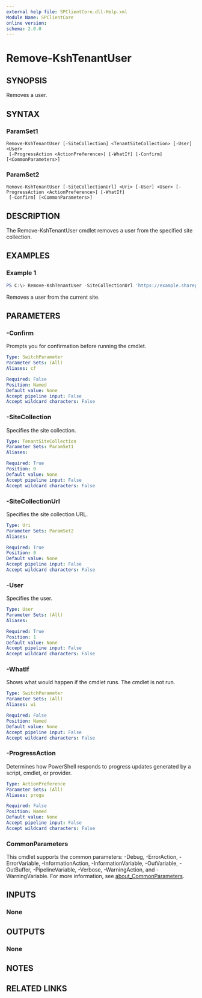```yaml
---
external help file: SPClientCore.dll-Help.xml
Module Name: SPClientCore
online version:
schema: 2.0.0
---
```


# Remove-KshTenantUser

## SYNOPSIS
Removes a user.

## SYNTAX

### ParamSet1
```
Remove-KshTenantUser [-SiteCollection] <TenantSiteCollection> [-User] <User>
 [-ProgressAction <ActionPreference>] [-WhatIf] [-Confirm] [<CommonParameters>]
```

### ParamSet2
```
Remove-KshTenantUser [-SiteCollectionUrl] <Uri> [-User] <User> [-ProgressAction <ActionPreference>] [-WhatIf]
 [-Confirm] [<CommonParameters>]
```

## DESCRIPTION
The Remove-KshTenantUser cmdlet removes a user from the specified site collection.

## EXAMPLES

### Example 1
```powershell
PS C:\> Remove-KshTenantUser -SiteCollectionUrl 'https://example.sharepoint.com/sites/japan' -User (Get-KshTenantUser -SiteCollectionUrl 'https://example.sharepoint.com/sites/japan' -UserName 'i:0#.f|membership|admin@example.onmicrosoft.com')
```

Removes a user from the current site.

## PARAMETERS

### -Confirm
Prompts you for confirmation before running the cmdlet.

```yaml
Type: SwitchParameter
Parameter Sets: (All)
Aliases: cf

Required: False
Position: Named
Default value: None
Accept pipeline input: False
Accept wildcard characters: False
```

### -SiteCollection
Specifies the site collection.

```yaml
Type: TenantSiteCollection
Parameter Sets: ParamSet1
Aliases:

Required: True
Position: 0
Default value: None
Accept pipeline input: False
Accept wildcard characters: False
```

### -SiteCollectionUrl
Specifies the site collection URL.

```yaml
Type: Uri
Parameter Sets: ParamSet2
Aliases:

Required: True
Position: 0
Default value: None
Accept pipeline input: False
Accept wildcard characters: False
```

### -User
Specifies the user.

```yaml
Type: User
Parameter Sets: (All)
Aliases:

Required: True
Position: 1
Default value: None
Accept pipeline input: False
Accept wildcard characters: False
```

### -WhatIf
Shows what would happen if the cmdlet runs. The cmdlet is not run.

```yaml
Type: SwitchParameter
Parameter Sets: (All)
Aliases: wi

Required: False
Position: Named
Default value: None
Accept pipeline input: False
Accept wildcard characters: False
```

### -ProgressAction
Determines how PowerShell responds to progress updates generated by a script, cmdlet, or provider.

```yaml
Type: ActionPreference
Parameter Sets: (All)
Aliases: proga

Required: False
Position: Named
Default value: None
Accept pipeline input: False
Accept wildcard characters: False
```

### CommonParameters
This cmdlet supports the common parameters: -Debug, -ErrorAction, -ErrorVariable, -InformationAction, -InformationVariable, -OutVariable, -OutBuffer, -PipelineVariable, -Verbose, -WarningAction, and -WarningVariable. For more information, see [about_CommonParameters](http://go.microsoft.com/fwlink/?LinkID=113216).

## INPUTS

### None

## OUTPUTS

### None

## NOTES

## RELATED LINKS

